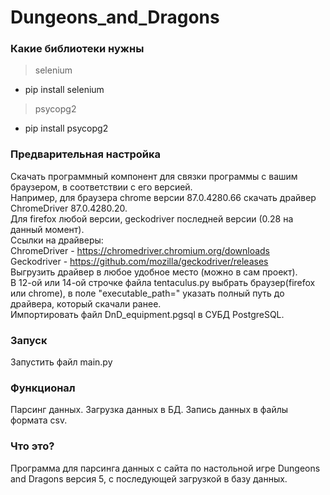 # Dungeons_and_Dragons

### Какие библиотеки нужны
> selenium
* pip install selenium
> psycopg2
* pip install psycopg2

### Предварительная настройка
Скачать программный компонент для связки программы с вашим браузером, в соответствии с его версией.\
Например, для браузера chrome версии 87.0.4280.66 скачать драйвер ChromeDriver 87.0.4280.20.\
Для firefox любой версии, geckodriver последней версии (0.28 на данный момент).\
Ссылки на драйверы:\
ChromeDriver - https://chromedriver.chromium.org/downloads \
Geckodriver - https://github.com/mozilla/geckodriver/releases \
Выгрузить драйвер в любое удобное место (можно в сам проект).\
В 12-ой или 14-ой строчке файла tentaculus.py выбрать браузер(firefox или chrome), в поле "executable_path=" указать полный путь до драйвера, который скачали ранее.\
Импортировать файл DnD_equipment.pgsql в СУБД PostgreSQL.

### Запуск
Запустить файл main.py

### Функционал
Парсинг данных.
Загрузка данных в БД.
Запись данных в файлы формата csv.

### Что это?
Программа для парсинга данных с сайта по настольной игре Dungeons and Dragons версия 5, с последующей загрузкой в базу данных.


